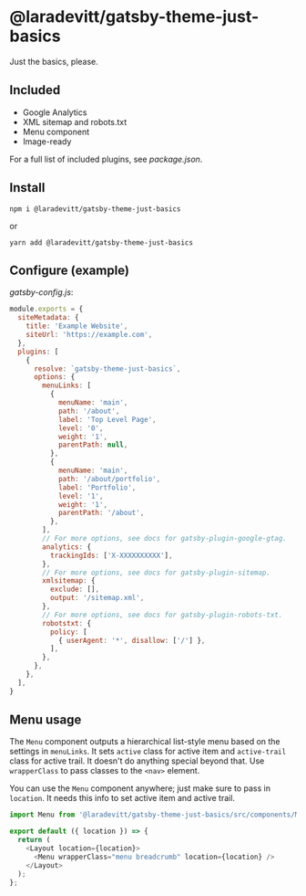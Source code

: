 # @laradevitt/gatsby-theme-just-basics

Just the basics, please.

## Included

- Google Analytics
- XML sitemap and robots.txt
- Menu component
- Image-ready

For a full list of included plugins, see *package.json*.

## Install

```cli
npm i @laradevitt/gatsby-theme-just-basics
```

or

```cli
yarn add @laradevitt/gatsby-theme-just-basics
```

## Configure (example)

*gatsby-config.js*:

```js
module.exports = {
  siteMetadata: {
    title: 'Example Website',
    siteUrl: 'https://example.com',
  },
  plugins: [
    {
      resolve: `gatsby-theme-just-basics`,
      options: {
        menuLinks: [
          {
            menuName: 'main',
            path: '/about',
            label: 'Top Level Page',
            level: '0',
            weight: '1',
            parentPath: null,
          },
          {
            menuName: 'main',
            path: '/about/portfolio',
            label: 'Portfolio',
            level: '1',
            weight: '1',
            parentPath: '/about',
          },
        ],
        // For more options, see docs for gatsby-plugin-google-gtag.
        analytics: {
          trackingIds: ['X-XXXXXXXXXX'],
        },
        // For more options, see docs for gatsby-plugin-sitemap.
        xmlsitemap: {
          exclude: [],
          output: '/sitemap.xml',
        },
        // For more options, see docs for gatsby-plugin-robots-txt.
        robotstxt: {
          policy: [
            { userAgent: '*', disallow: ['/'] },
          ],
        },
      },
    },
  ],
}
```

## Menu usage

The `Menu` component outputs a hierarchical list-style menu based on the settings in `menuLinks`. It sets `active` class for active item and `active-trail` class for active trail. It doesn't do anything special beyond that. Use `wrapperClass` to pass classes to the `<nav>` element.

You can use the `Menu` component anywhere; just make sure to pass in `location`. It needs this info to set active item and active trail.

```js
import Menu from '@laradevitt/gatsby-theme-just-basics/src/components/Menu';

export default ({ location }) => {
  return (
    <Layout location={location}>
      <Menu wrapperClass="menu breadcrumb" location={location} />
    </Layout>
  );
};
```
